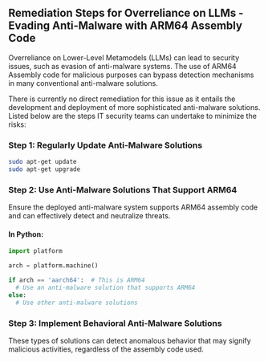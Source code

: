 

## Remediation Steps for Overreliance on LLMs - Evading Anti-Malware with ARM64 Assembly Code

Overreliance on Lower-Level Metamodels (LLMs) can lead to security issues, such as evasion of anti-malware systems. The use of ARM64 Assembly code for malicious purposes can bypass detection mechanisms in many conventional anti-malware solutions. 

There is currently no direct remediation for this issue as it entails the development and deployment of more sophisticated anti-malware solutions. Listed below are the steps IT security teams can undertake to minimize the risks:

### Step 1: Regularly Update Anti-Malware Solutions
```bash
sudo apt-get update
sudo apt-get upgrade
```

### Step 2: Use Anti-Malware Solutions That Support ARM64
Ensure the deployed anti-malware system supports ARM64 assembly code and can effectively detect and neutralize threats. 

#### In Python:
```python
import platform

arch = platform.machine()

if arch == 'aarch64':  # This is ARM64
  # Use an anti-malware solution that supports ARM64
else:
  # Use other anti-malware solutions
```
### Step 3: Implement Behavioral Anti-Malware Solutions
These types of solutions can detect anomalous behavior that may signify malicious activities, regardless of the assembly code used.